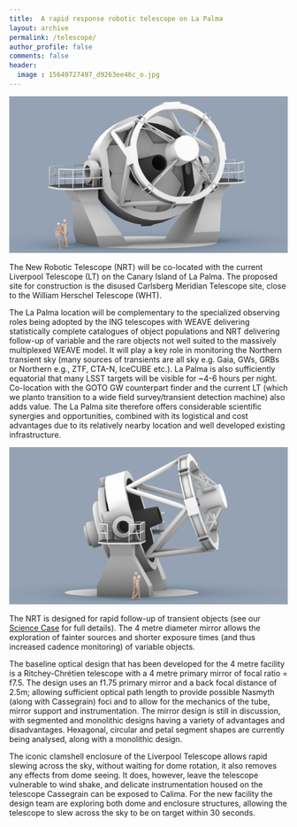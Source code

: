 ```yaml
---
title:  A rapid response robotic telescope on La Palma
layout: archive
permalink: /telescope/
author_profile: false
comments: false
header:
  image : 15640727497_d9263ee46c_o.jpg
---
```


![text about an image](NRT_concept_01_2018_ao_01.jpg) 

The New Robotic Telescope (NRT) will be co-located with the current Liverpool Telescope (LT) on the Canary Island of La Palma. The proposed site for construction is the disused Carlsberg Meridian Telescope site, close to the William Herschel Telescope (WHT). 

The La Palma location will be complementary to the specialized observing roles being adopted by the ING telescopes with WEAVE delivering statistically complete catalogues of object populations and NRT delivering follow-up of variable and the rare objects not well suited to the massively multiplexed WEAVE model. It will play a key role in monitoring the Northern transient sky (many sources of transients are all sky e.g. Gaia, GWs, GRBs or Northern e.g., ZTF, CTA-N, IceCUBE etc.). La Palma is also sufficiently equatorial that many LSST targets will be visible for ~4-6 hours per night. Co-location with the GOTO GW counterpart finder and the current LT (which we planto transition to a wide field survey/transient detection machine) also adds value. The La Palma site therefore offers considerable scientific synergies and opportunities, combined with its logistical and cost advantages due to its relatively nearby location and well developed existing infrastructure.

![text about an image](NRT_concept_01_2018_ao_02.jpg)

The NRT is designed for rapid follow-up of transient objects (see our [Science Case](science_case.md) for full details). The 4 metre diameter mirror allows the exploration of fainter sources and shorter exposure times (and thus increased cadence monitoring) of variable objects.

The baseline optical design that has been developed for the 4 metre facility is a Ritchey-Chrétien telescope with a 4 metre primary mirror of focal ratio = f7.5. The design uses an f1.75 primary mirror and a back focal distance of 2.5m; allowing sufficient optical path length to provide possible Nasmyth (along with Cassegrain) foci and to allow for the mechanics of the tube, mirror support and instrumentation. The mirror design is still in discussion, with segmented and monolithic designs having a variety of advantages and disadvantages. Hexagonal, circular and petal segment shapes are currently being analysed, along with a monolithic design. 

The iconic clamshell enclosure of the Liverpool Telescope allows rapid slewing across the sky, without waiting for dome rotation, it also removes any effects from dome seeing. It does, however, leave the telescope vulnerable to wind shake, and delicate instrumentation housed on the telescope Cassegrain can be exposed to Calima. For the new facility the design team are exploring both dome and enclosure structures, allowing the telescope to slew across the sky to be on target within 30 seconds.
